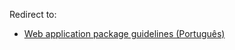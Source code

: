 Redirect to:

*   [Web application package guidelines (Português)](/index.php/Web_application_package_guidelines_(Portugu%C3%AAs) "Web application package guidelines (Português)")